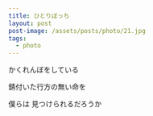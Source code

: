 ```yaml
---
title: ひとりぼっち
layout: post
post-image: /assets/posts/photo/21.jpg
tags:
  - photo
---
```


かくれんぼをしている

錆付いた行方の無い命を

僕らは 見つけられるだろうか